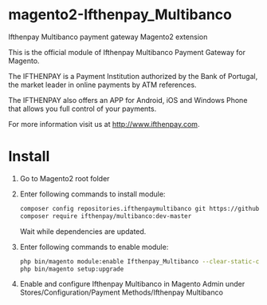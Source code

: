 magento2-Ifthenpay_Multibanco
======================

Ifthenpay Multibanco payment gateway Magento2 extension

This is the official module of Ifthenpay Multibanco Payment Gateway for Magento.

The IFTHENPAY is a Payment Institution authorized by the Bank of Portugal, the market leader in online payments by ATM references.

The IFTHENPAY also offers an APP for Android, iOS and Windows Phone that allows you full control of your payments.

For more information visit us at http://www.ifthenpay.com.

Install
=======

1. Go to Magento2 root folder

2. Enter following commands to install module:

    ```bash
    composer config repositories.ifthenpaymultibanco git https://github.com/manuelrocha88/magento2-Ifthenpay_Multibanco.git
    composer require ifthenpay/multibanco:dev-master
    ```
   Wait while dependencies are updated.

3. Enter following commands to enable module:

    ```bash
    php bin/magento module:enable Ifthenpay_Multibanco --clear-static-content
    php bin/magento setup:upgrade
    ```
4. Enable and configure Ifthenpay Multibanco in Magento Admin under Stores/Configuration/Payment Methods/Ifthenpay Multibanco
